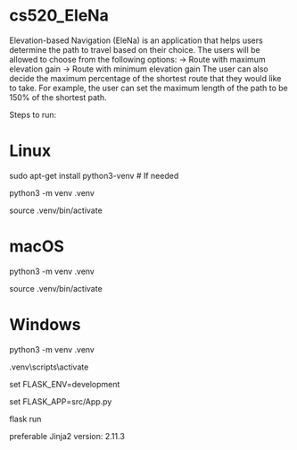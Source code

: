 # cs520_EleNa

Elevation-based Navigation (EleNa) is an application that helps users determine the path to travel based on their choice.  The users will be allowed to choose from the following options:
->  Route with maximum elevation gain 
->  Route with minimum elevation gain
The user can also decide the maximum percentage of the shortest route that they would like to take. 
For example, the user can set the maximum length of the path to be 150% of the shortest path.


Steps to run:

# Linux
sudo apt-get install python3-venv    # If needed

python3 -m venv .venv

source .venv/bin/activate

# macOS
python3 -m venv .venv

source .venv/bin/activate

# Windows
python3 -m venv .venv

.venv\scripts\activate

set FLASK_ENV=development

set FLASK_APP=src/App.py

flask run 

preferable Jinja2 version: 2.11.3
